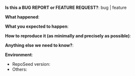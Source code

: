 <!--
This form is for bug reports and feature requests ONLY!  
If you're looking for help check out [our support guidelines](/SUPPORT.md).
-->
**Is this a BUG REPORT or FEATURE REQUEST?**:
bug | feature


**What happened**:

**What you expected to happen**:

**How to reproduce it (as minimally and precisely as possible)**:


**Anything else we need to know?**:

**Environment**:
- RepoSeed version:  
- Others:
